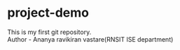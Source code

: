 # project-demo
This is my first git repository.
<br>
Author - Ananya ravikiran vastare(RNSIT ISE department)
